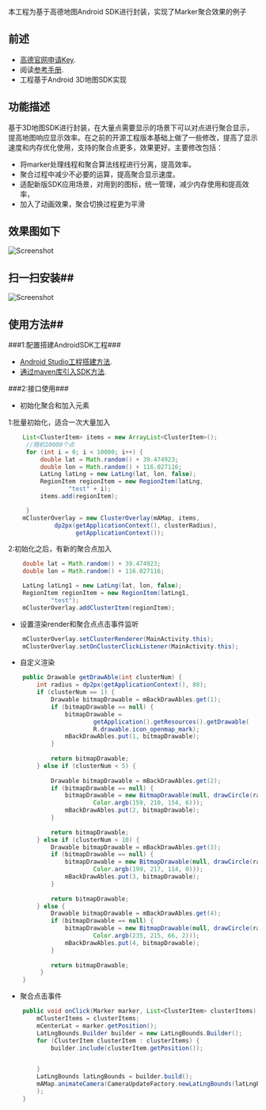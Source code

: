 本工程为基于高德地图Android SDK进行封装，实现了Marker聚合效果的例子
## 前述 ##
- [高德官网申请Key](http://lbs.amap.com/dev/#/).
- 阅读[参考手册](http://a.amap.com/lbs/static/unzip/Android_Map_Doc/index.html).
- 工程基于Android 3D地图SDK实现

## 功能描述 ##
基于3D地图SDK进行封装，在大量点需要显示的场景下可以对点进行聚合显示，提高地图响应显示效率。在之前的开源工程版本基础上做了一些修改，提高了显示速度和内存优化使用，支持的聚合点更多，效果更好。主要修改包括：
- 将marker处理线程和聚合算法线程进行分离，提高效率。
- 聚合过程中减少不必要的运算，提高聚合显示速度。
- 适配新版SDK应用场景，对用到的图标，统一管理，减少内存使用和提高效率，
- 加入了动画效果，聚合切换过程更为平滑 

## 效果图如下 ##

![Screenshot](https://raw.githubusercontent.com/amap-demo/android-cluster-marker/master/resource/Screenshot.png)  

## 扫一扫安装##
![Screenshot]( https://raw.githubusercontent.com/amap-demo/android-cluster-marker/master/resource/download.png)  


## 使用方法##
###1:配置搭建AndroidSDK工程###
- [Android Studio工程搭建方法](http://lbs.amap.com/api/android-sdk/guide/creat-project/android-studio-creat-project/#add-jars).
- [通过maven库引入SDK方法](http://lbsbbs.amap.com/forum.php?mod=viewthread&tid=18786).

###2:接口使用###

- 初始化聚合和加入元素

1:批量初始化，适合一次大量加入
``` java
    List<ClusterItem> items = new ArrayList<ClusterItem>();
     //随机10000个点
     for (int i = 0; i < 10000; i++) {
         double lat = Math.random() + 39.474923;
         double lon = Math.random() + 116.027116;
         LatLng latLng = new LatLng(lat, lon, false);
         RegionItem regionItem = new RegionItem(latLng,
                 "test" + i);
         items.add(regionItem);

     }
    mClusterOverlay = new ClusterOverlay(mAMap, items,
             dp2px(getApplicationContext(), clusterRadius),
                   getApplicationContext());
```
2:初始化之后，有新的聚合点加入
``` java
    double lat = Math.random() + 39.474923;
    double lon = Math.random() + 116.027116;

    LatLng latLng1 = new LatLng(lat, lon, false);
    RegionItem regionItem = new RegionItem(latLng1,
            "test");
    mClusterOverlay.addClusterItem(regionItem);
```
- 设置渲染render和聚合点点击事件监听
``` java
    mClusterOverlay.setClusterRenderer(MainActivity.this);
    mClusterOverlay.setOnClusterClickListener(MainActivity.this);
```
- 自定义渲染
``` java
    public Drawable getDrawAble(int clusterNum) {
        int radius = dp2px(getApplicationContext(), 80);
        if (clusterNum == 1) {
            Drawable bitmapDrawable = mBackDrawAbles.get(1);
            if (bitmapDrawable == null) {
                bitmapDrawable =
                        getApplication().getResources().getDrawable(
                        R.drawable.icon_openmap_mark);
                mBackDrawAbles.put(1, bitmapDrawable);
            }
    
            return bitmapDrawable;
        } else if (clusterNum < 5) {
    
            Drawable bitmapDrawable = mBackDrawAbles.get(2);
            if (bitmapDrawable == null) {
                bitmapDrawable = new BitmapDrawable(null, drawCircle(radius,
                        Color.argb(159, 210, 154, 6)));
                mBackDrawAbles.put(2, bitmapDrawable);
            }
    
            return bitmapDrawable;
        } else if (clusterNum < 10) {
            Drawable bitmapDrawable = mBackDrawAbles.get(3);
            if (bitmapDrawable == null) {
                bitmapDrawable = new BitmapDrawable(null, drawCircle(radius,
                        Color.argb(199, 217, 114, 0)));
                mBackDrawAbles.put(3, bitmapDrawable);
            }
    
            return bitmapDrawable;
        } else {
            Drawable bitmapDrawable = mBackDrawAbles.get(4);
            if (bitmapDrawable == null) {
                bitmapDrawable = new BitmapDrawable(null, drawCircle(radius,
                        Color.argb(235, 215, 66, 2)));
                mBackDrawAbles.put(4, bitmapDrawable);
            }
    
            return bitmapDrawable;
         }
    }
```
- 聚合点击事件
``` java
    public void onClick(Marker marker, List<ClusterItem> clusterItems) {
        mClusterItems = clusterItems;
        mCenterLat = marker.getPosition();
        LatLngBounds.Builder builder = new LatLngBounds.Builder();
        for (ClusterItem clusterItem : clusterItems) {
            builder.include(clusterItem.getPosition());


        }
        LatLngBounds latLngBounds = builder.build();
        mAMap.animateCamera(CameraUpdateFactory.newLatLngBounds(latLngBounds, 0)
        );
    }
```